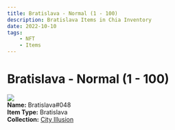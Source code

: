 ```yaml
---
title: Bratislava - Normal (1 - 100)
description: Bratislava Items in Chia Inventory
date: 2022-10-10
tags:
    - NFT
    - Items
---
```


# Bratislava - Normal (1 - 100)
<div class="item_thumbnail">
<img loading="lazy" src="https://fne6gl6ag7npoardr5lhk4lsjxvz3ssz7m3nbvlkgpv5wiaady.arweave.net/K0njL8A32vcCI49WdXFyTeudyln7NtDVajPr2yA_AHk"><br/>
<div><strong>Name:</strong> Bratislava#048</div>
<div><strong>Item Type:</strong> Bratislava</div>
<div><strong>Collection:</strong> <a href="https://www.spacescan.io/xch/nft/collection/col1lend2dcn558km4wcwta4xnkfv3xpcmlp9kyt0m909emvfxechlyqdl5ndg">City Illusion</a></div>
</div>

